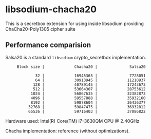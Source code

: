 libsodium-chacha20
==================

This is a secretbox extension for using inside libsodium providing ChaCha20-Poly1305 cipher suite

## Performance comparision
Salsa20 is a standard `libsodium` crypto\_secretbox implementation.

~~~
     Block size |             Chacha20 |              Salsa20

             32 |             16945363 |              7728051
             64 |             30913945 |             11210937
            128 |             40789145 |             17243673
            512 |             53664307 |             28753612
           1024 |             56867635 |             32382873
           4096 |             59557888 |             35932160
           8192 |             59878604 |             36436377
          32768 |             59847475 |             36932812
          65536 |             59716403 |             37086822
~~~

Hardware used:
Intel(R) Core(TM) i7-3630QM CPU @ 2.40GHz

Chacha implementation: reference (without optimizations).
